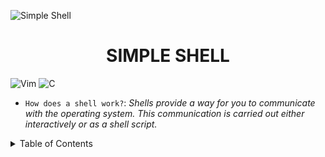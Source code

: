 ![Simple Shell](https://github.com/jacobleon2117/holbertonschool-simple_shell/assets/143765559/61dfd351-92a0-4d12-ae91-2d3aebe462cb)

<h1 align="center">SIMPLE SHELL</h1>

![Vim](https://img.shields.io/badge/VIM-%2311AB00.svg?style=for-the-badge&logo=vim&logoColor=white)
![C](https://img.shields.io/badge/c-%2300599C.svg?style=for-the-badge&logo=c&logoColor=white)
  
- `How does a shell work?`: <i>Shells provide a way for you to communicate with the operating system. This communication is carried out either interactively or as a shell script.</i>
             
<details><summary>Table of Contents</summary>
  
- `Introduction`: <i>An introduction to the simple shell</i></details>
